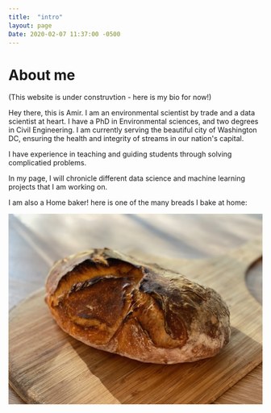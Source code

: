 ```yaml
---
title:  "intro"
layout: page
Date: 2020-02-07 11:37:00 -0500
---
```

# About me 

(This website is under construvtion - here is my bio for now!)

Hey there, this is Amir. I am an environmental scientist by trade and a data scientist at heart. I have a PhD in Environmental sciences, and two degrees in Civil Engineering. I am currently serving the beautiful city of Washington DC, ensuring the health and integrity of streams in our nation's capital.

I have experience in teaching and guiding students through solving complicatied problems. 

In my page, I will chronicle different data science and machine learning projects that I am working on. 


I am also a Home baker! here is one of the many breads I bake at home:

<!-- ![my bread](https://raw.githubusercontent.com/CoolSciGuy/coolsciguy.github.io/master/assets/bread.jpeg) -->

![my bread](/assets/bread.jpeg)
